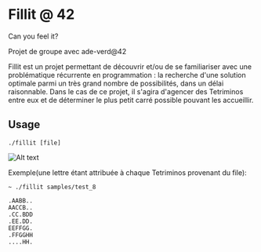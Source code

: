 # Fillit @ 42
Can you feel it?

Projet de groupe avec ade-verd@42

Fillit est un projet permettant de découvrir et/ou de se familiariser avec une problématique récurrente en programmation : la recherche d'une solution optimale parmi un très grand nombre de possibilités, dans un délai raisonnable. Dans le cas de ce projet, il s'agira d'agencer des Tetriminos entre eux et de déterminer le plus petit carré possible pouvant les accueillir.


## Usage
`./fillit [file]`

![Alt text](https://img15.hostingpics.net/pics/198641fillit1.png)

Exemple(une lettre étant attribuée à chaque Tetriminos provenant du file):
```
~ ./fillit samples/test_8

.AABB..
AACCB..
.CC.BDD
.EE.DD.
EEFFGG.
.FFGGHH
....HH.
```
